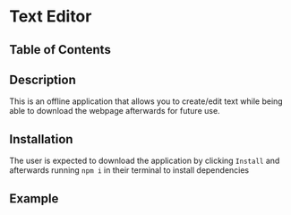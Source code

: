 # Text Editor

## Table of Contents

## Description

This is an offline application that allows you to create/edit text while being able to download the webpage afterwards for future use.

## Installation

The user is expected to download the application by clicking `Install` and afterwards running `npm i` in their terminal to install dependencies

## Example 